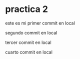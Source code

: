 # practica 2

este es mi primer commit en local

segundo commit en local

tercer commit en local

cuarto commit en local